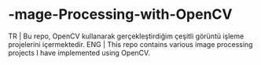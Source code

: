 # -mage-Processing-with-OpenCV
TR | Bu repo, OpenCV kullanarak gerçekleştirdiğim çeşitli görüntü işleme projelerini içermektedir. ENG | This repo contains various image processing projects I have implemented using OpenCV.
